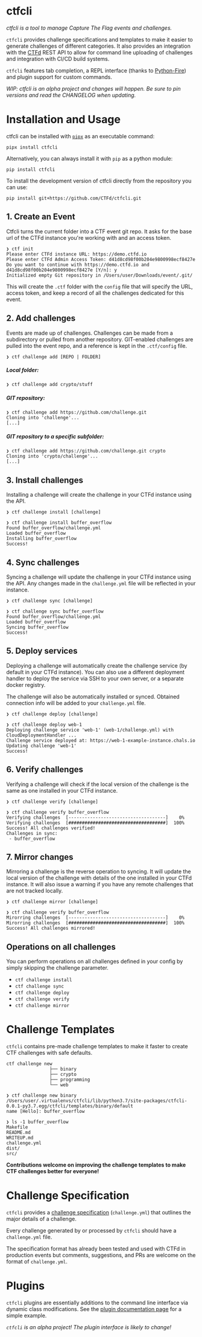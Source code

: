 # ctfcli

*ctfcli is a tool to manage Capture The Flag events and challenges.*

`ctfcli` provides challenge specifications and templates to make it easier to generate challenges of different categories. It also provides an integration with the [CTFd](https://github.com/CTFd/CTFd/) REST API to allow for command line uploading of challenges and integration with CI/CD build systems.

`ctfcli` features tab completion, a REPL interface (thanks to [Python-Fire](https://github.com/google/python-fire)) and plugin support for custom commands.

*WIP: ctfcli is an alpha project and changes will happen. Be sure to pin versions and read the CHANGELOG when updating.*

# Installation and Usage

ctfcli can be installed with [`pipx`](https://github.com/pypa/pipx) as an executable command:

`pipx install ctfcli`

Alternatively, you can always install it with `pip` as a python module:

`pip install ctfcli`

To install the development version of ctfcli directly from the repository you can use:

`pip install git+https://github.com/CTFd/ctfcli.git`

## 1. Create an Event

Ctfcli turns the current folder into a CTF event git repo. 
It asks for the base url of the CTFd instance you're working with and an access token.

```
❯ ctf init
Please enter CTFd instance URL: https://demo.ctfd.io
Please enter CTFd Admin Access Token: d41d8cd98f00b204e9800998ecf8427e
Do you want to continue with https://demo.ctfd.io and d41d8cd98f00b204e9800998ecf8427e [Y/n]: y
Initialized empty Git repository in /Users/user/Downloads/event/.git/
```

This will create the `.ctf` folder with the `config` file that will specify the URL, access token, and keep a record of
all the challenges dedicated for this event.

## 2. Add challenges

Events are made up of challenges.
Challenges can be made from a subdirectory or pulled from another repository.
GIT-enabled challenges are pulled into the event repo, and a reference is kept in the `.ctf/config` file.

```
❯ ctf challenge add [REPO | FOLDER]
```

##### Local folder:
```
❯ ctf challenge add crypto/stuff
```

##### GIT repository:
```
❯ ctf challenge add https://github.com/challenge.git
Cloning into 'challenge'...
[...]
```

##### GIT repository to a specific subfolder:
```
❯ ctf challenge add https://github.com/challenge.git crypto
Cloning into 'crypto/challenge'...
[...]
```

## 3. Install challenges

Installing a challenge will create the challenge in your CTFd instance using the API.

```
❯ ctf challenge install [challenge]
```

```
❯ ctf challenge install buffer_overflow
Found buffer_overflow/challenge.yml
Loaded buffer_overflow
Installing buffer_overflow
Success!
```

## 4. Sync challenges

Syncing a challenge will update the challenge in your CTFd instance using the API. 
Any changes made in the `challenge.yml` file will be reflected in your instance.

```
❯ ctf challenge sync [challenge]
```

```
❯ ctf challenge sync buffer_overflow
Found buffer_overflow/challenge.yml
Loaded buffer_overflow
Syncing buffer_overflow
Success!
```

## 5. Deploy services

Deploying a challenge will automatically create the challenge service (by default in your CTFd instance).
You can also use a different deployment handler to deploy the service via SSH to your own server, 
or a separate docker registry.

The challenge will also be automatically installed or synced.
Obtained connection info will be added to your `challenge.yml` file.
```
❯ ctf challenge deploy [challenge]
```

```
❯ ctf challenge deploy web-1
Deploying challenge service 'web-1' (web-1/challenge.yml) with CloudDeploymentHandler ...
Challenge service deployed at: https://web-1-example-instance.chals.io
Updating challenge 'web-1'
Success!
```

## 6. Verify challenges

Verifying a challenge will check if the local version of the challenge is the same as one installed in your CTFd instance.

```
❯ ctf challenge verify [challenge]
```

```
❯ ctf challenge verify buffer_overflow
Verifying challenges  [------------------------------------]    0%
Verifying challenges  [####################################]  100%
Success! All challenges verified!
Challenges in sync:
 - buffer_overflow
```

## 7. Mirror changes

Mirroring a challenge is the reverse operation to syncing.
It will update the local version of the challenge with details of the one installed in your CTFd instance.
It will also issue a warning if you have any remote challenges that are not tracked locally.

```
❯ ctf challenge mirror [challenge]
```

```
❯ ctf challenge verify buffer_overflow
Mirorring challenges  [------------------------------------]    0%
Mirorring challenges  [####################################]  100%
Success! All challenges mirrored!
```

## Operations on all challenges

You can perform operations on all challenges defined in your config by simply skipping the challenge parameter.

- `ctf challenge install`
- `ctf challenge sync`
- `ctf challenge deploy`
- `ctf challenge verify`
- `ctf challenge mirror`

# Challenge Templates

`ctfcli` contains pre-made challenge templates to make it faster to create CTF challenges with safe defaults.

```
ctf challenge new
                ├── binary
                ├── crypto
                ├── programming
                └── web
```

```
❯ ctf challenge new binary
/Users/user/.virtualenvs/ctfcli/lib/python3.7/site-packages/ctfcli-0.0.1-py3.7.egg/ctfcli/templates/binary/default
name [Hello]: buffer_overflow

❯ ls -1 buffer_overflow
Makefile
README.md
WRITEUP.md
challenge.yml
dist/
src/
```

**Contributions welcome on improving the challenge templates to make CTF challenges better for everyone!**

# Challenge Specification

`ctfcli` provides a [challenge specification](ctfcli/spec/challenge-example.yml) (`challenge.yml`) that outlines the major details of a challenge.

Every challenge generated by or processed by `ctfcli` should have a `challenge.yml` file.

The specification format has already been tested and used with CTFd in production events but comments, suggestions, and PRs are welcome on the format of `challenge.yml`.

# Plugins

`ctfcli` plugins are essentially additions to the command line interface via dynamic class modifications. See the [plugin documentation page](docs/plugins.md) for a simple example.

*`ctfcli` is an alpha project! The plugin interface is likely to change!*
